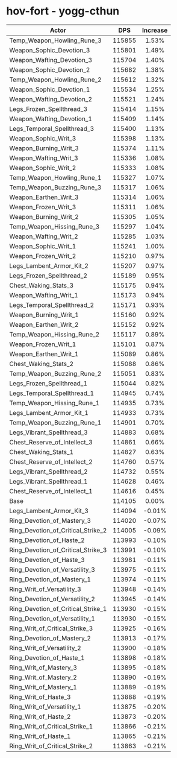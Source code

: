 # hov-fort - yogg-cthun
| Actor | DPS | Increase |
|---|:---:|:---:|
|Temp_Weapon_Howling_Rune_3|115855|1.53%|
|Weapon_Sophic_Devotion_3|115801|1.49%|
|Weapon_Wafting_Devotion_3|115704|1.40%|
|Weapon_Sophic_Devotion_2|115682|1.38%|
|Temp_Weapon_Howling_Rune_2|115612|1.32%|
|Weapon_Sophic_Devotion_1|115534|1.25%|
|Weapon_Wafting_Devotion_2|115521|1.24%|
|Legs_Frozen_Spellthread_3|115414|1.15%|
|Weapon_Wafting_Devotion_1|115409|1.14%|
|Legs_Temporal_Spellthread_3|115400|1.13%|
|Weapon_Sophic_Writ_3|115398|1.13%|
|Weapon_Burning_Writ_3|115374|1.11%|
|Weapon_Wafting_Writ_3|115336|1.08%|
|Weapon_Sophic_Writ_2|115333|1.08%|
|Temp_Weapon_Howling_Rune_1|115327|1.07%|
|Temp_Weapon_Buzzing_Rune_3|115317|1.06%|
|Weapon_Earthen_Writ_3|115314|1.06%|
|Weapon_Frozen_Writ_3|115311|1.06%|
|Weapon_Burning_Writ_2|115305|1.05%|
|Temp_Weapon_Hissing_Rune_3|115297|1.04%|
|Weapon_Wafting_Writ_2|115285|1.03%|
|Weapon_Sophic_Writ_1|115241|1.00%|
|Weapon_Frozen_Writ_2|115210|0.97%|
|Legs_Lambent_Armor_Kit_2|115207|0.97%|
|Legs_Frozen_Spellthread_2|115189|0.95%|
|Chest_Waking_Stats_3|115175|0.94%|
|Weapon_Wafting_Writ_1|115173|0.94%|
|Legs_Temporal_Spellthread_2|115171|0.93%|
|Weapon_Burning_Writ_1|115160|0.92%|
|Weapon_Earthen_Writ_2|115152|0.92%|
|Temp_Weapon_Hissing_Rune_2|115117|0.89%|
|Weapon_Frozen_Writ_1|115101|0.87%|
|Weapon_Earthen_Writ_1|115089|0.86%|
|Chest_Waking_Stats_2|115088|0.86%|
|Temp_Weapon_Buzzing_Rune_2|115051|0.83%|
|Legs_Frozen_Spellthread_1|115044|0.82%|
|Legs_Temporal_Spellthread_1|114945|0.74%|
|Temp_Weapon_Hissing_Rune_1|114935|0.73%|
|Legs_Lambent_Armor_Kit_1|114933|0.73%|
|Temp_Weapon_Buzzing_Rune_1|114901|0.70%|
|Legs_Vibrant_Spellthread_3|114883|0.68%|
|Chest_Reserve_of_Intellect_3|114861|0.66%|
|Chest_Waking_Stats_1|114827|0.63%|
|Chest_Reserve_of_Intellect_2|114760|0.57%|
|Legs_Vibrant_Spellthread_2|114732|0.55%|
|Legs_Vibrant_Spellthread_1|114628|0.46%|
|Chest_Reserve_of_Intellect_1|114616|0.45%|
|Base|114105|0.00%|
|Legs_Lambent_Armor_Kit_3|114094|-0.01%|
|Ring_Devotion_of_Mastery_3|114020|-0.07%|
|Ring_Devotion_of_Critical_Strike_2|114005|-0.09%|
|Ring_Devotion_of_Haste_2|113993|-0.10%|
|Ring_Devotion_of_Critical_Strike_3|113991|-0.10%|
|Ring_Devotion_of_Haste_3|113981|-0.11%|
|Ring_Devotion_of_Versatility_3|113975|-0.11%|
|Ring_Devotion_of_Mastery_1|113974|-0.11%|
|Ring_Writ_of_Versatility_3|113948|-0.14%|
|Ring_Devotion_of_Versatility_2|113945|-0.14%|
|Ring_Devotion_of_Critical_Strike_1|113930|-0.15%|
|Ring_Devotion_of_Versatility_1|113930|-0.15%|
|Ring_Writ_of_Critical_Strike_3|113925|-0.16%|
|Ring_Devotion_of_Mastery_2|113913|-0.17%|
|Ring_Writ_of_Versatility_2|113900|-0.18%|
|Ring_Devotion_of_Haste_1|113898|-0.18%|
|Ring_Writ_of_Mastery_3|113895|-0.18%|
|Ring_Writ_of_Mastery_2|113890|-0.19%|
|Ring_Writ_of_Mastery_1|113889|-0.19%|
|Ring_Writ_of_Haste_3|113888|-0.19%|
|Ring_Writ_of_Versatility_1|113875|-0.20%|
|Ring_Writ_of_Haste_2|113873|-0.20%|
|Ring_Writ_of_Critical_Strike_1|113866|-0.21%|
|Ring_Writ_of_Haste_1|113865|-0.21%|
|Ring_Writ_of_Critical_Strike_2|113863|-0.21%|
